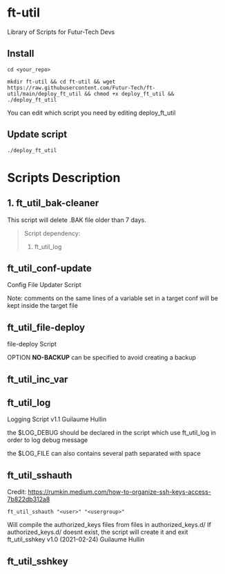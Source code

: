 # ft-util
Library of Scripts for Futur-Tech Devs

## Install

    cd <your_repo>

    mkdir ft-util && cd ft-util && wget https://raw.githubusercontent.com/Futur-Tech/ft-util/main/deploy_ft_util && chmod +x deploy_ft_util && ./deploy_ft_util

You can edit which script you need by editing deploy_ft_util

## Update script

    ./deploy_ft_util

# Scripts Description
## 1. ft_util_bak-cleaner

This script will delete .BAK file older than 7 days.

> Script dependency:
> 1. ft_util_log

## ft_util_conf-update

Config File Updater Script

Note: comments on the same lines of a variable set in a target conf will be kept inside the target file

## ft_util_file-deploy

file-deploy Script

OPTION **NO-BACKUP** can be specified to avoid creating a backup

## ft_util_inc_var
## ft_util_log

Logging Script v1.1 Guilaume Hullin

the $LOG_DEBUG should be declared in the script which use ft_util_log in order to log debug message

the $LOG_FILE can also contains several path separated with space

## ft_util_sshauth

Credit: https://rumkin.medium.com/how-to-organize-ssh-keys-access-7b822db312a8

    ft_util_sshauth "<user>" "<usergroup>"

Will compile the authorized_keys files from files in authorized_keys.d/
If authorized_keys.d/ doesnt exist, the script will create it and exit
ft_util_sshkey v1.0 (2021-02-24) Guilaume Hullin

## ft_util_sshkey

